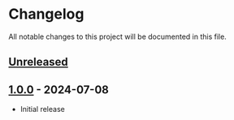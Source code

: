# Changelog

All notable changes to this project will be documented in this file.

## [Unreleased]

## [1.0.0] - 2024-07-08
- Initial release

[Unreleased]: https://github.com/your_username/your_package/compare/v1.0.0...HEAD
[1.0.0]: https://github.com/your_username/your_package/releases/tag/v1.0.0
